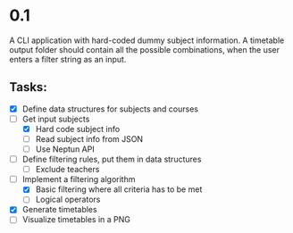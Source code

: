 # 0.1

A CLI application with hard-coded dummy subject information. A timetable output folder should contain all the possible combinations, when the user enters a filter string as an input.

## Tasks:

- [x] Define data structures for subjects and courses
- [ ] Get input subjects
  - [x] Hard code subject info
  - [ ] Read subject info from JSON
  - [ ] Use Neptun API
- [ ] Define filtering rules, put them in data structures
  - [ ] Exclude teachers
- [ ] Implement a filtering algorithm
  - [x] Basic filtering where all criteria has to be met
  - [ ] Logical operators
- [x] Generate timetables
- [ ] Visualize timetables in a PNG
